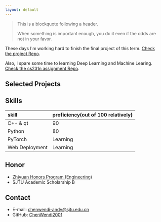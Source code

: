 ```yaml
---
layout: default
---
```


> This is a blockquote following a header.
>
> When something is important enough, you do it even if the odds are not in your favor.


These days I'm working hard to finish the final project of this term. [Check the project Repo](https://github.com/ChenWendi2001/Principles-and-Practice-of-Problem-Solving).

Also, I spare some time to learning Deep Learning and Machine Learing. [Check the cs231n assignment Repo](https://github.com/ChenWendi2001/cs231n-assignments).


## Selected Projects


## Skills

| skill        | proficiency(out of 100 relatively)| 
|:------------- |:------------------             |
| C++ & qt      | 90                             | 
| Python        | 80                             | 
| PyTorch       | Learning                       | 
| Web Deployment| Learning                       |

## Honor
- [Zhiyuan Honors Program (Engineering)](https://zhiyuan.sjtu.edu.cn/ "Zhiyuan College")
- SJTU Academic Scholarship B

## Contact
- E-mail: chenwendi-andy@sjtu.edu.cn
- GitHub: [ChenWendi2001](https://github.com/ChenWendi2001 "Check GitHub")



